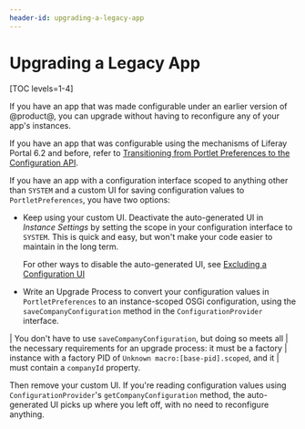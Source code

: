 ```yaml
---
header-id: upgrading-a-legacy-app
---
```


# Upgrading a Legacy App

[TOC levels=1-4]

If you have an app that was made configurable under an earlier version of
@product@, you can upgrade without having to reconfigure any of your app's
instances.

If you have an app that was configurable using the mechanisms of Liferay Portal
6.2 and before, refer to 
[Transitioning from Portlet Preferences to the Configuration API](/docs/7-0/tutorials/-/knowledge_base/t/transitioning-from-portlet-preferences-to-the-configuration-api).

If you have an app with a configuration interface scoped to anything other than
`SYSTEM` and a custom UI for saving configuration values to
`PortletPreferences`, you have two options:

-   Keep using your custom UI. Deactivate the auto-generated UI in *Instance
    Settings* by setting the scope in your configuration interface to `SYSTEM`.
    This is quick and easy, but won't make your code easier to maintain in the
    long term.

    For other ways to disable the auto-generated UI, see
    [Excluding a Configuration UI](/docs/7-2/frameworks/-/knowledge_base/f/customizing-the-configuration-user-interface#exluding-a-configuration-ui)

-   Write an Upgrade Process to convert your configuration values in
    `PortletPreferences` to an instance-scoped OSGi configuration, using the
    `saveCompanyConfiguration` method in the `ConfigurationProvider` interface.

| You don't have to use `saveCompanyConfiguration`, but doing so meets all
| the necessary requirements for an upgrade process: it must be a factory
| instance with a factory PID of `Unknown macro:[base-pid].scoped`, and it
| must contain a `companyId` property.

Then remove your custom UI. If you're reading configuration values
using `ConfigurationProvider`'s `getCompanyConfiguration` method, the
auto-generated UI picks up where you left off, with no need to reconfigure
anything.
